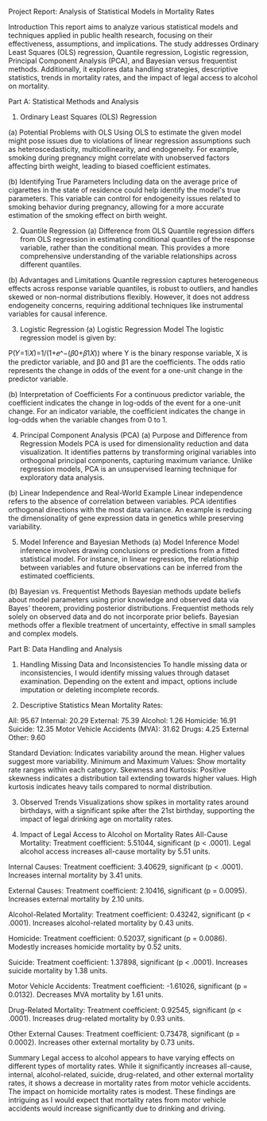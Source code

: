 Project Report: Analysis of Statistical Models in Mortality Rates 

Introduction
This report aims to analyze various statistical models and techniques applied in public health research, focusing on their effectiveness, assumptions, and implications. 
The study addresses Ordinary Least Squares (OLS) regression, Quantile regression, Logistic regression, Principal Component Analysis (PCA), and Bayesian versus frequentist methods. 
Additionally, it explores data handling strategies, descriptive statistics, trends in mortality rates, and the impact of legal access to alcohol on mortality.

Part A: Statistical Methods and Analysis
1. Ordinary Least Squares (OLS) Regression

(a) Potential Problems with OLS
Using OLS to estimate the given model might pose issues due to violations of linear regression assumptions such as heteroscedasticity, multicollinearity, and endogeneity.
For example, smoking during pregnancy might correlate with unobserved factors affecting birth weight, leading to biased coefficient estimates.

(b) Identifying True Parameters
Including data on the average price of cigarettes in the state of residence could help identify the model's true parameters. 
This variable can control for endogeneity issues related to smoking behavior during pregnancy, allowing for a more accurate estimation of the smoking effect on birth weight.

2. Quantile Regression
(a) Difference from OLS
Quantile regression differs from OLS regression in estimating conditional quantiles of the response variable, rather than the conditional mean.
This provides a more comprehensive understanding of the variable relationships across different quantiles.

(b) Advantages and Limitations
Quantile regression captures heterogeneous effects across response variable quantiles, is robust to outliers, and handles skewed or non-normal distributions flexibly. 
However, it does not address endogeneity concerns, requiring additional techniques like instrumental variables for causal inference.

3. Logistic Regression
(a) Logistic Regression Model
The logistic regression model is given by:

P(𝑌=1∣𝑋)=1/(1+𝑒^−(𝛽0+𝛽1𝑋))
where Y is the binary response variable, X is the predictor variable, and β0 and β1 are the coefficients. The odds ratio represents the change in odds of the event for a one-unit change in the predictor variable.

(b) Interpretation of Coefficients
For a continuous predictor variable, the coefficient indicates the change in log-odds of the event for a one-unit change.
For an indicator variable, the coefficient indicates the change in log-odds when the variable changes from 0 to 1.

4. Principal Component Analysis (PCA)
(a) Purpose and Difference from Regression Models
PCA is used for dimensionality reduction and data visualization. It identifies patterns by transforming original variables into orthogonal principal components, capturing maximum variance.
Unlike regression models, PCA is an unsupervised learning technique for exploratory data analysis.

(b) Linear Independence and Real-World Example
Linear independence refers to the absence of correlation between variables. PCA identifies orthogonal directions with the most data variance. 
An example is reducing the dimensionality of gene expression data in genetics while preserving variability.

5. Model Inference and Bayesian Methods
(a) Model Inference
Model inference involves drawing conclusions or predictions from a fitted statistical model.
For instance, in linear regression, the relationship between variables and future observations can be inferred from the estimated coefficients.

(b) Bayesian vs. Frequentist Methods
Bayesian methods update beliefs about model parameters using prior knowledge and observed data via Bayes' theorem, providing posterior distributions. 
Frequentist methods rely solely on observed data and do not incorporate prior beliefs. Bayesian methods offer a flexible treatment of uncertainty, effective in small samples and complex models.

Part B: Data Handling and Analysis
1. Handling Missing Data and Inconsistencies
To handle missing data or inconsistencies, I would identify missing values through dataset examination. Depending on the extent and impact, options include imputation or deleting incomplete records.

2. Descriptive Statistics
Mean Mortality Rates:

All: 95.67
Internal: 20.29
External: 75.39
Alcohol: 1.26
Homicide: 16.91
Suicide: 12.35
Motor Vehicle Accidents (MVA): 31.62
Drugs: 4.25
External Other: 9.60

Standard Deviation: Indicates variability around the mean. Higher values suggest more variability.
Minimum and Maximum Values: Show mortality rate ranges within each category.
Skewness and Kurtosis: Positive skewness indicates a distribution tail extending towards higher values. High kurtosis indicates heavy tails compared to normal distribution.

3. Observed Trends
Visualizations show spikes in mortality rates around birthdays, with a significant spike after the 21st birthday, supporting the impact of legal drinking age on mortality rates.

4. Impact of Legal Access to Alcohol on Mortality Rates
All-Cause Mortality:
Treatment coefficient: 5.51044, significant (p < .0001).
Legal alcohol access increases all-cause mortality by 5.51 units.

Internal Causes:
Treatment coefficient: 3.40629, significant (p < .0001).
Increases internal mortality by 3.41 units.

External Causes:
Treatment coefficient: 2.10416, significant (p = 0.0095).
Increases external mortality by 2.10 units.

Alcohol-Related Mortality:
Treatment coefficient: 0.43242, significant (p < .0001).
Increases alcohol-related mortality by 0.43 units.

Homicide:
Treatment coefficient: 0.52037, significant (p = 0.0086).
Modestly increases homicide mortality by 0.52 units.

Suicide:
Treatment coefficient: 1.37898, significant (p < .0001).
Increases suicide mortality by 1.38 units.

Motor Vehicle Accidents:
Treatment coefficient: -1.61026, significant (p = 0.0132).
Decreases MVA mortality by 1.61 units.

Drug-Related Mortality:
Treatment coefficient: 0.92545, significant (p < .0001).
Increases drug-related mortality by 0.93 units.

Other External Causes:
Treatment coefficient: 0.73478, significant (p = 0.0002).
Increases other external mortality by 0.73 units.

Summary
Legal access to alcohol appears to have varying effects on different types of mortality rates. 
While it significantly increases all-cause, internal, alcohol-related, suicide, drug-related, and other external mortality rates, it shows a decrease in mortality rates from motor vehicle accidents. 
The impact on homicide mortality rates is modest. 
These findings are intriguing as I would expect that mortality rates from motor vehicle accidents would increase significantly due to drinking and driving.

